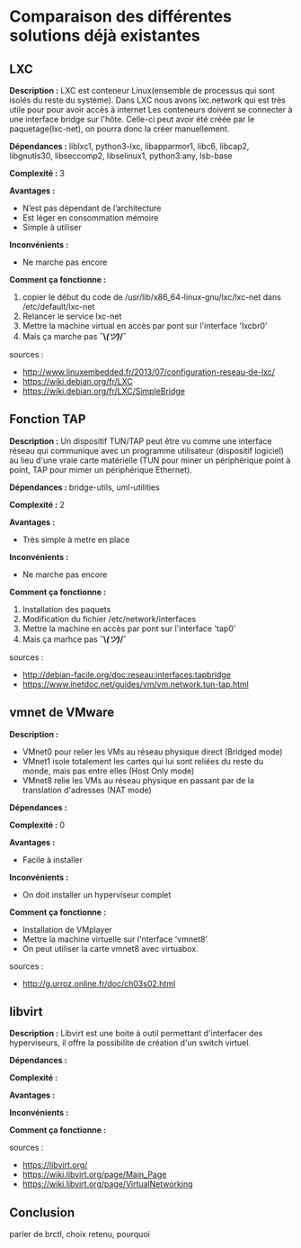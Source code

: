 # Comparaison des différentes solutions déjà existantes 

## LXC
**Description :** 
LXC est conteneur Linux(ensemble de processus qui sont isolés du reste du système).
Dans LXC nous avons lxc.network qui est très utile pour pour avoir accès à internet
Les conteneurs doivent se connecter à une interface bridge sur l'hôte. Celle-ci peut avoir été créée par le paquetage(lxc-net), on pourra donc la créer manuellement.

**Dépendances :** liblxc1, python3-lxc, libapparmor1, libc6, libcap2, libgnutls30, libseccomp2, libselinux1, python3:any, lsb-base

**Complexité :** 3

**Avantages :** 
- N’est pas dépendant de l’architecture
- Est léger en consommation mémoire
- Simple à utiliser

**Inconvénients :** 
- Ne marche pas encore

**Comment ça fonctionne :** 
1. copier le début du code de /usr/lib/x86_64-linux-gnu/lxc/lxc-net dans /etc/default/lxc-net
2. Relancer le service lxc-net
3. Mettre la machine virtual en accès par pont sur l'interface 'lxcbr0'
4. Mais ça marche pas **¯\\_(ツ)_/¯**


sources :
- http://www.linuxembedded.fr/2013/07/configuration-reseau-de-lxc/
- https://wiki.debian.org/fr/LXC
- https://wiki.debian.org/fr/LXC/SimpleBridge


## Fonction TAP
**Description :** 
Un dispositif TUN/TAP peut être vu comme une interface réseau qui communique avec un programme utilisateur (dispositif logiciel) au lieu d'une vraie carte matérielle (TUN pour miner un périphérique point à point, TAP pour mimer un périphérique Ethernet).

**Dépendances :** bridge-utils, uml-utilities

**Complexité :** 2

**Avantages :** 
- Très simple à metre en place

**Inconvénients :**
- Ne marche pas encore 

**Comment ça fonctionne :** 
1. Installation des paquets
2. Modification du fichier /etc/network/interfaces
3. Mettre la machine en accès par pont sur l'interface 'tap0'
4. Mais ça marhce pas **¯\\_(ツ)_/¯**


sources : 
- http://debian-facile.org/doc:reseau:interfaces:tapbridge
- https://www.inetdoc.net/guides/vm/vm.network.tun-tap.html


## vmnet de VMware
**Description :** 
- VMnet0 pour relier les VMs au réseau physique direct (Bridged mode)
- VMnet1 isole totalement les cartes qui lui sont reliées du reste du monde, mais pas entre elles (Host Only mode)
- VMnet8 relie les VMs au réseau physique en passant par de la translation d'adresses (NAT mode)

**Dépendances :** 

**Complexité :** 0

**Avantages :** 
- Facile à installer

**Inconvénients :** 
- On doit installer un hyperviseur complet

**Comment ça fonctionne :** 
- Installation de VMplayer
- Mettre la machine virtuelle sur l'nterface 'vmnet8'
- On peut utiliser la carte vmnet8 avec virtuabox.


sources : 
- http://g.urroz.online.fr/doc/ch03s02.html


## libvirt
**Description :** 
Libvirt est une boite à outil permettant d'interfacer des hyperviseurs, il offre la possibilite de création d'un switch virtuel.

**Dépendances :** 

**Complexité :**

**Avantages :** 

**Inconvénients :** 

**Comment ça fonctionne :** 


sources : 
- https://libvirt.org/
- https://wiki.libvirt.org/page/Main_Page
- https://wiki.libvirt.org/page/VirtualNetworking


## Conclusion
parler de brctl, choix retenu, pourquoi



